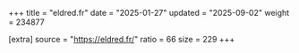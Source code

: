 +++
title = "eldred.fr"
date = "2025-01-27"
updated = "2025-09-02"
weight = 234877

[extra]
source = "https://eldred.fr/"
ratio = 66
size = 229
+++
